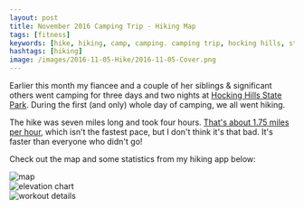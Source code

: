 ```yaml
---
layout: post
title: November 2016 Camping Trip - Hiking Map
tags: [fitness]
keywords: [hike, hiking, camp, camping. camping trip, hocking hills, state park, hocking hills state park]
hashtags: [hiking]
image: /images/2016-11-05-Hike/2016-11-05-Cover.png
---
```


Earlier this month my fiancee and a couple of her siblings & significant others went camping for three days and two nights at [Hocking Hills State Park](http://parks.ohiodnr.gov/hockinghills). During the first (and only) whole day of camping, we all went hiking.

The hike was seven miles long and took four hours. [That's about 1.75 miles per hour](https://www.google.com/search?q=7%2F4), which isn't the fastest pace, but I don't think it's that bad. It's faster than everyone who didn't go!

Check out the map and some statistics from my hiking app below:

<style>
.nov-hike {
  width: 32%;
  vertical-align: middle;
}

@media screen and (max-width: 900px) {
  .nov-hike {
    width: initial;
    max-width: 100%;
  }
}
</style>

<div class="inline-div nov-hike"><img src="/images/2016-11-05-Hike/2016-11-05-Map.png" alt="map"></div>
<div class="inline-div nov-hike"><img src="/images/2016-11-05-Hike/2016-11-05-Elevation.png" alt="elevation chart"></div>
<div class="inline-div nov-hike"><img src="/images/2016-11-05-Hike/2016-11-05-Details.png" alt="workout details"></div>

